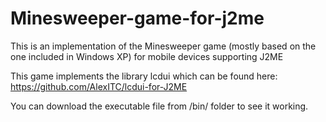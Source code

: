 # Minesweeper-game-for-j2me
This is an implementation of the Minesweeper game (mostly based on the one included in Windows XP) for mobile devices supporting J2ME

This game implements the library lcdui which can be found here:
https://github.com/AlexITC/lcdui-for-J2ME

You can download the executable file from /bin/ folder to see it working.
